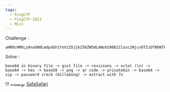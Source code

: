 ```yaml
---
tags:
  - PingCTF
  - PingCTF-2023
  - Misc
---
```


Challenge :

```
aHR0cHM6Ly9naXN0LmdpdGh1YnVzZXJjb250ZW50LmNvbS90b21lazc2NjcvOTIzOTNhNTkyMDdkOTEzNzlmOWVlODc4NTg3OGI5OGIvcmF3LzNiNTM1NzJjMzQ0NTY0ZjMyMTE5NjA5MmMzMzg2M2EzODVjMTM2M2QvZ2lzdGZpbGUxLnR4dA==
```

Solve :

```
base64 in binary file -> gist file -> revisions -> octal (\n) -> base64 -> hex -> base58 -> png -> qr code -> privatebin -> base64 -> zip -> password crack (billabong) -> extract with 7z
```

!!! نویسنده
    [SafaSafari](https://twitter.com/SafaSafari3)

